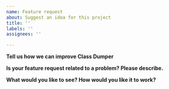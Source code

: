 ```yaml
---
name: Feature request
about: Suggest an idea for this project
title: ''
labels: ''
assignees: ''

---
```


**Tell us how we can improve Class Dumper**

**Is your feature request related to a problem? Please describe.**

**What would you like to see? How would you like it to work?**
